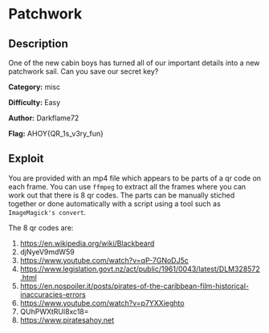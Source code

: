 # Patchwork

## Description

One of the new cabin boys has turned all of our important details into a new patchwork sail. Can you save our secret key?

**Category:** misc

**Difficulty:** Easy

**Author:** Darkflame72

**Flag:** AHOY{QR_1s_v3ry_fun}

## Exploit
You are provided with an mp4 file which appears to be parts of a qr code on each frame. You can use `ffmpeg` to extract all the frames where you can work out that there is 8 qr codes. The parts can be manually stiched together or done automatically with a script using a tool such as `ImageMagick's convert`.

The 8 qr codes are:

1. https://en.wikipedia.org/wiki/Blackbeard
2.  djNyeV9mdW59
3. https://www.youtube.com/watch?v=qP-7GNoDJ5c
4.  https://www.legislation.govt.nz/act/public/1961/0043/latest/DLM328572.html
5. https://en.nospoiler.it/posts/pirates-of-the-caribbean-film-historical-inaccuracies-errors
6. https://www.youtube.com/watch?v=p7YXXieghto
7. QUhPWXtRUl8xc18=
8. https://www.piratesahoy.net